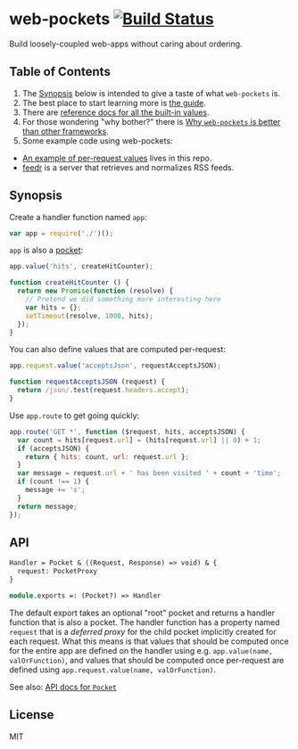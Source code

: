 # web-pockets [![Build Status](https://travis-ci.org/grncdr/web-pockets.svg?branch=master)](https://travis-ci.org/grncdr/web-pockets)

Build loosely-coupled web-apps without caring about ordering.

## Table of Contents

 1. The [Synopsis](#synopsis) below is intended to give a taste of what `web-pockets` is.
 2. The best place to start learning more is [the guide](guide.md).
 3. There are [reference docs for all the built-in values](built-in-values.md).
 4. For those wondering "why bother?" there is [Why `web-pockets` is better than other frameworks](why.md).
 5. Some example code using web-pockets:
   * [An example of per-request values](https://github.com/grncdr/web-pockets/tree/master/examples/per-request-values) lives in this repo.
   * [feedr](https://github.com/sdepold/feedr) is a server that retrieves and normalizes RSS feeds.

## Synopsis

Create a handler function named `app`:

```javascript
var app = require('./')();
```

`app` is also a [pocket][pockets]:

```javascript
app.value('hits', createHitCounter);

function createHitCounter () {
  return new Promise(function (resolve) {
    // Pretend we did something more interesting here
    var hits = {};
    setTimeout(resolve, 1000, hits);
  });
}
```

You can also define values that are computed per-request:

```javascript
app.request.value('acceptsJson', requestAcceptsJSON);

function requestAcceptsJSON (request) {
  return /json/.test(request.headers.accept);
}
```

Use `app.route` to get going quickly:

```javascript
app.route('GET *', function ($request, hits, acceptsJSON) {
  var count = hits[request.url] = (hits[request.url] || 0) + 1;
  if (acceptsJSON) {
    return { hits: count, url: request.url };
  }
  var message = request.url + ' has been visited ' + count + 'time';
  if (count !== 1) {
    message += 's';
  }
  return message;
});
```

## API

```ocaml
Handler = Pocket & ((Request, Response) => void) & {
  request: PocketProxy
}

module.exports =: (Pocket?) => Handler
```

The default export takes an optional "root" pocket and returns a handler function that is also a pocket. The handler function has a property named `request` that is a _deferred proxy_ for the child pocket implicitly created for each request. What this means is that values that should be computed once for the entire app are defined on the handler using e.g. `app.value(name, valOrFunction)`, and values that should be computed once per-request are defined using `app.request.value(name, valOrFunction)`.

See also: [API docs for `Pocket`][pockets-api]

## License

MIT

[pockets]: https://github.com/grncdr/js-pockets
[pockets-api]: https://github.com/grncdr/js-pockets/blob/master/API.md
